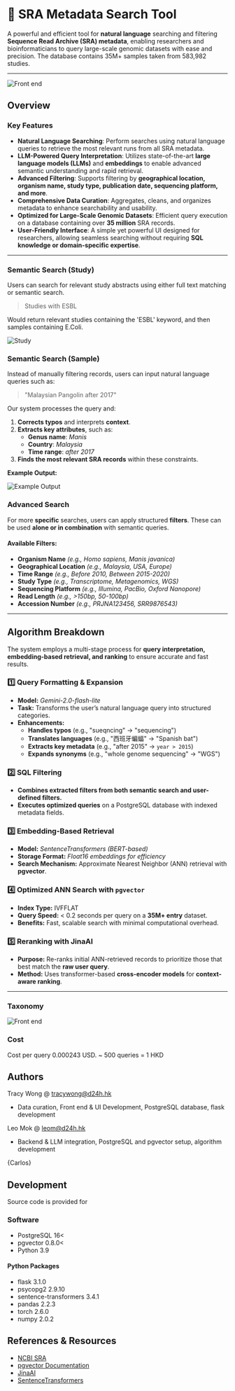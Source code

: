 # 🧬 SRA Metadata Search Tool

A powerful and efficient tool for **natural language** searching and filtering **Sequence Read Archive (SRA) metadata**, enabling researchers and bioinformaticians to query large-scale genomic datasets with ease and precision. The database contains 35M+ samples taken from 583,982 studies.

---

![Front end](imgs/Home.jpeg)

## Overview
### Key Features
- **Natural Language Searching**: Perform searches using natural language queries to retrieve the most relevant runs from all SRA metadata.
- **LLM-Powered Query Interpretation**: Utilizes state-of-the-art **large language models (LLMs)** and **embeddings** to enable advanced semantic understanding and rapid retrieval.
- **Advanced Filtering**: Supports filtering by **geographical location, organism name, study type, publication date, sequencing platform, and more**.
- **Comprehensive Data Curation**: Aggregates, cleans, and organizes metadata to enhance searchability and usability.
- **Optimized for Large-Scale Genomic Datasets**: Efficient query execution on a database containing over **35 million** SRA records.
- **User-Friendly Interface**: A simple yet powerful UI designed for researchers, allowing seamless searching without requiring **SQL knowledge or domain-specific expertise**.

---



### Semantic Search (Study)
Users can search for relevant study abstracts using either full text matching or semantic search. 

> Studies with ESBL

Would return relevant studies containing the 'ESBL' keyword, and then samples containing E.Coli. 

![Study](imgs/StudyResult.jpeg)

### Semantic Search (Sample)
Instead of manually filtering records, users can input natural language queries such as:

> "Malaysian Pangolin after 2017"

Our system processes the query and:
1. **Corrects typos** and interprets **context**.
2. **Extracts key attributes**, such as:
   - **Genus name**: *Manis*
   - **Country**: *Malaysia*
   - **Time range**: *after 2017*
3. **Finds the most relevant SRA records** within these constraints.

**Example Output:**

![Example Output](imgs/example.png)


### Advanced Search
For more **specific** searches, users can apply structured **filters**. These can be used **alone or in combination** with semantic queries.

#### Available Filters:
- **Organism Name** *(e.g., Homo sapiens, Manis javanica)*
- **Geographical Location** *(e.g., Malaysia, USA, Europe)*
- **Time Range** *(e.g., Before 2010, Between 2015-2020)*
- **Study Type** *(e.g., Transcriptome, Metagenomics, WGS)*
- **Sequencing Platform** *(e.g., Illumina, PacBio, Oxford Nanopore)*
- **Read Length** *(e.g., >150bp, 50-100bp)*
- **Accession Number** *(e.g., PRJNA123456, SRR9876543)*

---

## Algorithm Breakdown
The system employs a multi-stage process for **query interpretation, embedding-based retrieval, and ranking** to ensure accurate and fast results.

### 1️⃣ Query Formatting & Expansion
- **Model:** *Gemini-2.0-flash-lite*
- **Task:** Transforms the user’s natural language query into structured categories.
- **Enhancements:**
  - **Handles typos** (e.g., "sueqncing" → "sequencing")
  - **Translates languages** (e.g., "西班牙蝙蝠" → "Spanish bat")
  - **Extracts key metadata** (e.g., "after 2015" → `year > 2015`)
  - **Expands synonyms** (e.g., "whole genome sequencing" → "WGS")

### 2️⃣ SQL Filtering
- **Combines extracted filters from both semantic search and user-defined filters.**
- **Executes optimized queries** on a PostgreSQL database with indexed metadata fields.

### 3️⃣ Embedding-Based Retrieval
- **Model:** *SentenceTransformers (BERT-based)*
- **Storage Format:** *Float16 embeddings for efficiency*
- **Search Mechanism:** Approximate Nearest Neighbor (ANN) retrieval with **pgvector**.

### 4️⃣ Optimized ANN Search with `pgvector`
- **Index Type:** IVFFLAT
- **Query Speed:** < 0.2 seconds per query on a **35M+ entry** dataset.
- **Benefits:** Fast, scalable search with minimal computational overhead.

### 5️⃣ Reranking with JinaAI
- **Purpose:** Re-ranks initial ANN-retrieved records to prioritize those that best match the **raw user query**.
- **Method:** Uses transformer-based **cross-encoder models** for **context-aware ranking**.

---

### Taxonomy
![Front end](imgs/Taxonomy.jpeg)


### Cost
Cost per query 0.000243 USD. ~ 500 queries = 1 HKD

## Authors
Tracy Wong @ tracywong@d24h.hk
- Data curation, Front end & UI Development, PostgreSQL database, flask development

Leo Mok @ leom@d24h.hk
- Backend & LLM integration, PostgreSQL and pgvector setup, algorithm development

{Carlos}

## Development 
Source code is provided for 

### Software
- PostgreSQL 16<
- pgvector 0.8.0<
- Python 3.9
#### Python Packages
- flask 3.1.0
- psycopg2 2.9.10
- sentence-transformers 3.4.1
- pandas 2.2.3
- torch 2.6.0
- numpy 2.0.2

## References & Resources
- [NCBI SRA](https://www.ncbi.nlm.nih.gov/sra)
- [pgvector Documentation](https://github.com/pgvector/pgvector)
- [JinaAI](https://github.com/jina-ai)
- [SentenceTransformers](https://www.sbert.net)
